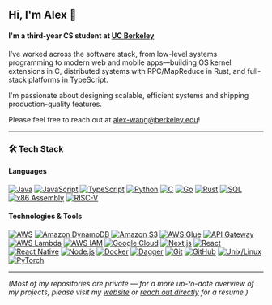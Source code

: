 ## Hi, I'm Alex 👋

#### I'm a third-year CS student at [UC Berkeley](https://eecs.berkeley.edu/)

I’ve worked across the software stack, from low-level systems programming to modern web and mobile apps—building OS kernel extensions in C, distributed systems with RPC/MapReduce in Rust, and full-stack platforms in TypeScript.

I'm passionate about designing scalable, efficient systems and shipping production-quality features.

Please feel free to reach out at alex-wang@berkeley.edu!

---

### 🛠 Tech Stack

#### Languages
[![Java](https://img.shields.io/badge/Java-ED8B00?style=for-the-badge&logo=java&logoColor=white)]()
[![JavaScript](https://img.shields.io/badge/JavaScript-F7DF1E?style=for-the-badge&logo=javascript&logoColor=black)]()
[![TypeScript](https://img.shields.io/badge/TypeScript-007ACC?style=for-the-badge&logo=typescript&logoColor=white)]()
[![Python](https://img.shields.io/badge/Python-3776AB?style=for-the-badge&logo=python&logoColor=white)]()
[![C](https://img.shields.io/badge/C-00599C?style=for-the-badge&logo=c&logoColor=white)]()
[![Go](https://img.shields.io/badge/Go-00ADD8?style=for-the-badge&logo=go&logoColor=white)]()
[![Rust](https://img.shields.io/badge/Rust-000000?style=for-the-badge&logo=rust&logoColor=white)]()
[![SQL](https://img.shields.io/badge/SQL-4479A1?style=for-the-badge&logo=postgresql&logoColor=white)]()
[![x86 Assembly](https://img.shields.io/badge/x86%20Assembly-525252?style=for-the-badge&logo=assemblyscript&logoColor=white)]()
[![RISC-V](https://img.shields.io/badge/RISC--V-283272?style=for-the-badge&logo=riscv&logoColor=white)]()

#### Technologies & Tools
[![AWS](https://img.shields.io/badge/AWS-232F3E?style=for-the-badge&logo=amazon-aws&logoColor=white)]()
[![Amazon DynamoDB](https://img.shields.io/badge/DynamoDB-4053D6?style=for-the-badge&logo=amazon-dynamodb&logoColor=white)]()
[![Amazon S3](https://img.shields.io/badge/Amazon%20S3-569A31?style=for-the-badge&logo=amazon-s3&logoColor=white)]()
[![AWS Glue](https://img.shields.io/badge/AWS%20Glue-FF9900?style=for-the-badge&logo=awsglue&logoColor=white)]()
[![API Gateway](https://img.shields.io/badge/API%20Gateway-FF4F00?style=for-the-badge&logo=amazon-api-gateway&logoColor=white)]()
[![AWS Lambda](https://img.shields.io/badge/AWS%20Lambda-FF9900?style=for-the-badge&logo=aws-lambda&logoColor=white)]()
[![AWS IAM](https://img.shields.io/badge/AWS%20IAM-DD344C?style=for-the-badge&logo=amazon&logoColor=white)]()
[![Google Cloud](https://img.shields.io/badge/Google_Cloud-4285F4?style=for-the-badge&logo=google-cloud&logoColor=white)]()
[![Next.js](https://img.shields.io/badge/Next.js-000000?style=for-the-badge&logo=next.js&logoColor=white)]()
[![React](https://img.shields.io/badge/React-20232A?style=for-the-badge&logo=react&logoColor=61DAFB)]()
[![React Native](https://img.shields.io/badge/React_Native-20232A?style=for-the-badge&logo=react&logoColor=61DAFB)]()
[![Node.js](https://img.shields.io/badge/Node.js-339933?style=for-the-badge&logo=node.js&logoColor=white)]()
[![Docker](https://img.shields.io/badge/Docker-2496ED?style=for-the-badge&logo=docker&logoColor=white)]()
[![Dagger](https://img.shields.io/badge/Dagger-1D1D1D?style=for-the-badge&logo=dgraph&logoColor=white)]()
[![Git](https://img.shields.io/badge/Git-F05032?style=for-the-badge&logo=git&logoColor=white)]()
[![GitHub](https://img.shields.io/badge/GitHub-181717?style=for-the-badge&logo=github&logoColor=white)]()
[![Unix/Linux](https://img.shields.io/badge/Unix%2FLinux-FCC624?style=for-the-badge&logo=linux&logoColor=black)]()
[![PyTorch](https://img.shields.io/badge/PyTorch-EE4C2C?style=for-the-badge&logo=pytorch&logoColor=white)]()

---

*(Most of my repositories are private — for a more up-to-date overview of my projects, please visit my [website](http://alexwang.tech/) or [reach out directly](mailto:alex-wang@berkeley.edu) for a resume.)*
